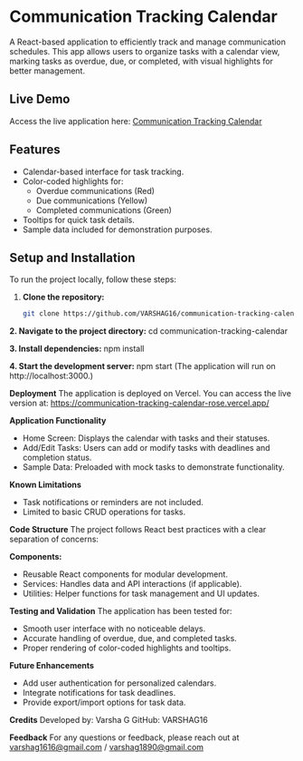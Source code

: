 # Communication Tracking Calendar

A React-based application to efficiently track and manage communication schedules. This app allows users to organize tasks with a calendar view, marking tasks as overdue, due, or completed, with visual highlights for better management.

## Live Demo

Access the live application here: [Communication Tracking Calendar](https://communication-tracking-calendar-rose.vercel.app/)

## Features

- Calendar-based interface for task tracking.
- Color-coded highlights for:
  - Overdue communications (Red)
  - Due communications (Yellow)
  - Completed communications (Green)
- Tooltips for quick task details.
- Sample data included for demonstration purposes.

## Setup and Installation

To run the project locally, follow these steps:

1. **Clone the repository:**
   ```bash
   git clone https://github.com/VARSHAG16/communication-tracking-calendar.git
   
**2. Navigate to the project directory:**
   cd communication-tracking-calendar

**3. Install dependencies:**
   npm install

**4. Start the development server:**
   npm start
   (The application will run on http://localhost:3000.)
   
**Deployment**
The application is deployed on Vercel. You can access the live version at: https://communication-tracking-calendar-rose.vercel.app/

**Application Functionality**

  - Home Screen: Displays the calendar with tasks and their statuses.
  - Add/Edit Tasks: Users can add or modify tasks with deadlines and completion status.
  - Sample Data: Preloaded with mock tasks to demonstrate functionality.

**Known Limitations**
  - Task notifications or reminders are not included.
  - Limited to basic CRUD operations for tasks.

**Code Structure**
The project follows React best practices with a clear separation of concerns:

**Components:** 

  - Reusable React components for modular development.
  - Services: Handles data and API interactions (if applicable).
  - Utilities: Helper functions for task management and UI updates.

**Testing and Validation**
The application has been tested for:
  - Smooth user interface with no noticeable delays.
  - Accurate handling of overdue, due, and completed tasks.
  - Proper rendering of color-coded highlights and tooltips.

**Future Enhancements**
  - Add user authentication for personalized calendars.
  - Integrate notifications for task deadlines.
  - Provide export/import options for task data.

**Credits**
  Developed by: Varsha G
  GitHub: VARSHAG16
  

**Feedback**
  For any questions or feedback, please reach out at varshag1616@gmail.com / varshag1890@gmail.com 
